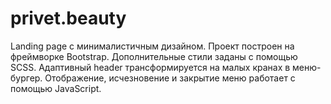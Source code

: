 # privet.beauty

Landing page с минималистичным дизайном. Проект построен на фреймворке Bootstrap. Дополнительные стили заданы с помощью SCSS. Адаптивный header трансформируется на малых кранах в меню-бургер. Отображение, исчезновение и закрытие меню работает с помощью JavaScript. 
